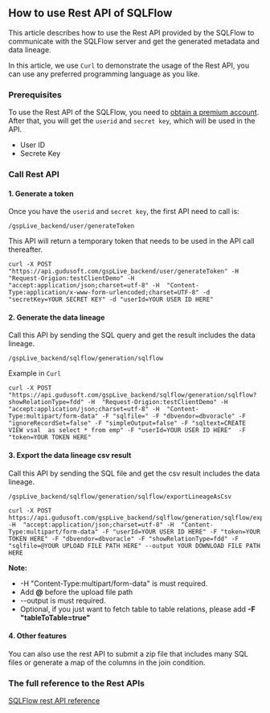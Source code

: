 ## How to use Rest API of SQLFlow

This article describes how to use the Rest API provided by the SQLFlow to 
communicate with the SQLFlow server and get the generated metadata and data lineage.

In this article, we use `Curl` to demonstrate the usage of the Rest API, 
you can use any preferred programming language as you like.

### Prerequisites
To use the Rest API of the SQLFlow, you need to <a href="https://gudusoft.com">obtain a premium account</a>. 
After that, you will get the `userid` and `secret key`, which will be used in the API.

- User ID
- Secrete Key

### Call Rest API

#### 1. Generate a token

Once you have the `userid` and `secret key`, the first API need to call is:

```
/gspLive_backend/user/generateToken
```

This API will return a temporary token that needs to be used in the API call thereafter.

```
curl -X POST "https://api.gudusoft.com/gspLive_backend/user/generateToken" -H  "Request-Origion:testClientDemo" -H  "accept:application/json;charset=utf-8" -H  "Content-Type:application/x-www-form-urlencoded;charset=UTF-8" -d "secretKey=YOUR SECRET KEY" -d "userId=YOUR USER ID HERE"
```


#### 2. Generate the data lineage

Call this API by sending the SQL query and get the result includes the data lineage.

```
/gspLive_backend/sqlflow/generation/sqlflow
```

Example in `Curl`
```
curl -X POST "https://api.gudusoft.com/gspLive_backend/sqlflow/generation/sqlflow?showRelationType=fdd" -H  "Request-Origion:testClientDemo" -H  "accept:application/json;charset=utf-8" -H  "Content-Type:multipart/form-data" -F "sqlfile=" -F "dbvendor=dbvoracle" -F "ignoreRecordSet=false" -F "simpleOutput=false" -F "sqltext=CREATE VIEW vsal  as select * from emp" -F "userId=YOUR USER ID HERE"  -F "token=YOUR TOKEN HERE"
```

#### 3. Export the data lineage csv result

Call this API by sending the SQL file and get the csv result includes the data lineage.

```
/gspLive_backend/sqlflow/generation/sqlflow/exportLineageAsCsv
```

```
curl -X POST https://api.gudusoft.com/gspLive_backend/sqlflow/generation/sqlflow/exportLineageAsCsv" -H  "accept:application/json;charset=utf-8" -H  "Content-Type:multipart/form-data" -F "userId=YOUR USER ID HERE" -F "token=YOUR TOKEN HERE" -F "dbvendor=dbvoracle" -F "showRelationType=fdd" -F "sqlfile=@YOUR UPLOAD FILE PATH HERE" --output YOUR DOWNLOAD FILE PATH HERE
```

**Note:**
 * -H  "Content-Type:multipart/form-data" is must required.
 * Add **@** before the upload file path 
 * --output is must required.
 * Optional, if you just want to fetch table to table relations, please add **-F "tableToTable=true"**


#### 4.  Other features
You can also use the rest API to submit a zip file that includes many SQL files or generate a map of the columns in the join condition.

### The full reference to the Rest APIs

[SQLFlow rest API reference](sqlflow_api.md)
